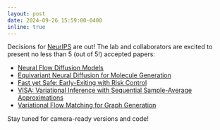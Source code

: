 ```yaml
---
layout: post
date: 2024-09-26 15:59:00-0400
inline: true
---
```


Decisions for [NeurIPS](https://neurips.cc/) are out! The lab and collaborators are excited to present no less than 5 (out of 5!) accepted papers:

* [Neural Flow Diffusion Models](https://arxiv.org/abs/2404.12940)
* [Equivariant Neural Diffusion for Molecule Generation](https://openreview.net/forum?id=3iih8PGAH7)
* [Fast yet Safe: Early-Exiting with Risk Control](https://arxiv.org/abs/2405.20915)
* [VISA: Variational Inference with Sequential Sample-Average Approximations](https://arxiv.org/abs/2403.09429)
* [Variational Flow Matching for Graph Generation](https://arxiv.org/abs/2406.04843)

Stay tuned for camera-ready versions and code!
